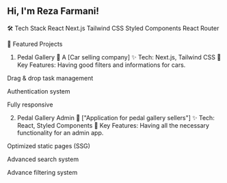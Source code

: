 ## Hi, I'm Reza Farmani!

🛠 Tech Stack
React
Next.js
Tailwind CSS
Styled Components
React Router

🚀 Featured Projects
1. Pedal Gallery
📌 A [Car selling company]
✨ Tech: Next.js, Tailwind CSS
🎯 Key Features: Having good filters and informations for cars.

Drag & drop task management

Authentication system

Fully responsive

2. Pedal Gallery Admin
📌 ["Application for pedal gallery sellers"]
✨ Tech: React, Styled Components
🎯 Key Features: Having all the necessary functionality for an admin app.

Optimized static pages (SSG)

Advanced search system

Advance filtering system
